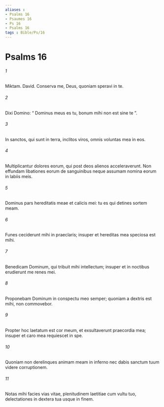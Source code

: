 ```yaml
---
aliases : 
- Psalms 16
- Psaumes 16
- Ps 16
- Psalms 16
tags : Bible/Ps/16
---
```


# Psalms 16

###### 1
Miktam. David. Conserva me, Deus, quoniam speravi in te.
###### 2
Dixi Domino: “ Dominus meus es tu, bonum mihi non est sine te ”.
###### 3
In sanctos, qui sunt in terra, inclitos viros, omnis voluntas mea in eos.
###### 4
Multiplicantur dolores eorum, qui post deos alienos acceleraverunt. Non effundam libationes eorum de sanguinibus neque assumam nomina eorum in labiis meis.
###### 5
Dominus pars hereditatis meae et calicis mei: tu es qui detines sortem meam.
###### 6
Funes ceciderunt mihi in praeclaris; insuper et hereditas mea speciosa est mihi.
###### 7
Benedicam Dominum, qui tribuit mihi intellectum; insuper et in noctibus erudierunt me renes mei.
###### 8
Proponebam Dominum in conspectu meo semper; quoniam a dextris est mihi, non commovebor.
###### 9
Propter hoc laetatum est cor meum, et exsultaverunt praecordia mea; insuper et caro mea requiescet in spe.
###### 10
Quoniam non derelinques animam meam in inferno nec dabis sanctum tuum videre corruptionem.
###### 11
Notas mihi facies vias vitae, plenitudinem laetitiae cum vultu tuo, delectationes in dextera tua usque in finem.
